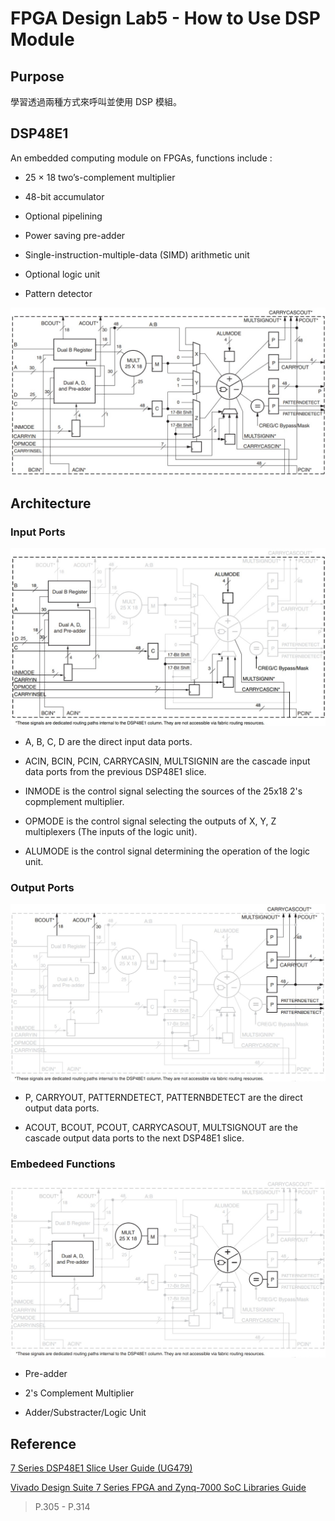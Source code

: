 FPGA Design Lab5 - How to Use DSP Module
===

## Purpose

學習透過兩種方式來呼叫並使用 DSP 模組。

## DSP48E1

An embedded computing module on FPGAs, functions include :

- 25 × 18 two’s-complement multiplier

- 48-bit accumulator

- Optional pipelining

- Power saving pre-adder

-  Single-instruction-multiple-data (SIMD) arithmetic unit

- Optional logic unit

- Pattern detector


![DSP48E1](images/DSP.jpg)

## Architecture

### Input Ports

![Input Ports](images/input.jpg)

- A, B, C, D are the direct input data ports.

- ACIN, BCIN, PCIN, CARRYCASIN, MULTSIGNIN are the cascade input data ports from the previous DSP48E1 slice.

- INMODE is the control signal selecting the sources of the 25x18 2's copmplement multiplier.

- OPMODE is the control signal selecting the outputs of X, Y, Z multiplexers (The inputs of the logic unit).

- ALUMODE is the control signal determining the operation of the logic unit.  

### Output Ports

![Output Ports](images/output.jpg)

- P, CARRYOUT, PATTERNDETECT, PATTERNBDETECT are the direct output data ports.

- ACOUT, BCOUT, PCOUT, CARRYCASOUT, MULTSIGNOUT are the cascade output data ports to the next DSP48E1 slice.

### Embedeed Functions

![Embedded Functions](images/functions.jpg)

- Pre-adder

- 2's Complement Multiplier

- Adder/Substracter/Logic Unit

## Reference

[7 Series DSP48E1 Slice User Guide (UG479)](https://www.xilinx.com/support/documentation/user_guides/ug479_7Series_DSP48E1.pdf)

[Vivado Design Suite 7 Series FPGA and Zynq-7000 SoC Libraries Guide](https://docs.xilinx.com/v/u/2020.1-English/ug953-vivado-7series-libraries)

> P.305 - P.314
